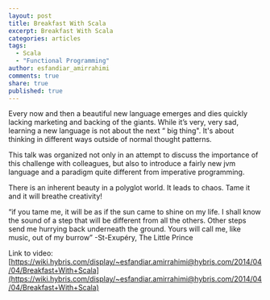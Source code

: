 ```yaml
---
layout: post
title: Breakfast With Scala
excerpt: Breakfast With Scala
categories: articles
tags: 
  - Scala 
  - "Functional Programming"
author: esfandiar_amirrahimi
comments: true
share: true
published: true
---
```


Every now and then a beautiful new language emerges and dies quickly lacking marketing and backing of the giants. While it’s very, very sad, learning a new language is not about the next “ big thing". It's about thinking in different ways outside of normal thought patterns.

This talk was organized not only in an attempt to discuss the importance of this challenge with colleagues, but also to introduce a fairly new jvm language and a paradigm quite different from imperative programming.

There is an inherent beauty in a polyglot world.  It leads to chaos. Tame it and it will breathe creativity!

“if you tame me, it will be as if the sun came to shine on my life. I shall know the sound of a step that will be different from all the others. Other steps send me hurrying back underneath the ground. Yours will call me, like music, out of my burrow” -St-Exupéry, The Little Prince

Link to video:
[https://wiki.hybris.com/display/~esfandiar.amirrahimi@hybris.com/2014/04/04/Breakfast+With+Scala](https://wiki.hybris.com/display/~esfandiar.amirrahimi@hybris.com/2014/04/04/Breakfast+With+Scala)
